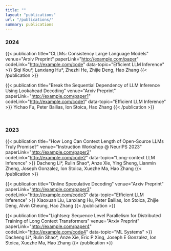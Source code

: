 ```yaml
---
title: ""
layout: "publications"
url: "/publications/"
summary: publications
---
```


### 2024

{{< publication title="CLLMs: Consistency Large Language Models" venue="Arxiv Preprint" paperLink="http://example.com/paper" codeLink="http://example.com/code" data-topic="Efficient LLM Inference" >}}
Siqi Kou*, Lanxiang Hu*, Zhezhi He, Zhijie Deng, Hao Zhang
{{< /publication >}}

{{< publication title="Break the Sequential Dependency of LLM Inference Using Lookahead Decoding" venue="Arxiv Preprint" paperLink="http://example.com/paper1" codeLink="http://example.com/code1" data-topic="Efficient LLM Inference" >}}
Yichao Fu, Peter Bailias, Ion Stoica, Hao Zhang
{{< /publication >}}


&emsp;

### 2023

{{< publication title="How Long Can Context Length of Open-Source LLMs Truly Promise?" venue="Instruction Workshop @ NeurIPS 2023" paperLink="http://example.com/paper2" codeLink="http://example.com/code2" data-topic="Long-context LLM Inference" >}}
Dacheng Li*, Rulin Shao*, Anze Xie, Ying Sheng, Lianmin Zheng, Joseph Gonzalez, Ion Stoica, Xuezhe Ma, Hao Zhang
{{< /publication >}}

{{< publication title="Online Speculative Decoding" venue="Arxiv Preprint" paperLink="http://example.com/paper3" codeLink="http://example.com/code3" data-topic="Efficient LLM Inference" >}}
Xiaoxuan Liu, Lanxiang Hu, Peter Bailias, Ion Stoica, Zhijie Deng, Alvin Cheung, Hao Zhang
{{< /publication >}}

{{< publication title="Lightseq: Sequence Level Parallelism for Distributed Training of Long Context Transformers" venue="Arxiv Preprint" paperLink="http://example.com/paper4" codeLink="http://example.com/code4" data-topic="ML Systems" >}}
Dacheng Li*, Rulin Shao*, Anze Xie, Eric P Xing, Joseph E Gonzalez, Ion Stoica, Xuezhe Ma, Hao Zhang
{{< /publication >}}

&emsp;

